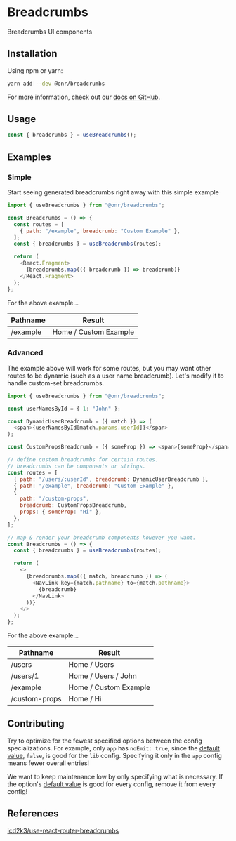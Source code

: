 # Breadcrumbs

Breadcrumbs UI components

## Installation

Using npm or yarn:

```sh
yarn add --dev @onr/breadcrumbs
```

For more information, check out our [docs on GitHub].

## Usage

```js
const { breadcrumbs } = useBreadcrumbs();
```

## Examples

### Simple

Start seeing generated breadcrumbs right away with this simple example

```js
import { useBreadcrumbs } from "@onr/breadcrumbs";

const Breadcrumbs = () => {
  const routes = [
    { path: "/example", breadcrumb: "Custom Example" },
  ];
  const { breadcrumbs } = useBreadcrumbs(routes);

  return (
    <React.Fragment>
      {breadcrumbs.map(({ breadcrumb }) => breadcrumb)}
    </React.Fragment>
  );
};
```

For the above example...

| Pathname      | Result                |
| ------------- | --------------------- |
| /example      | Home / Custom Example |

### Advanced

The example above will work for some routes, but you may want other routes to be dynamic (such as a user name breadcrumb). Let's modify it to handle custom-set breadcrumbs.

```js
import { useBreadcrumbs } from "@onr/breadcrumbs";

const userNamesById = { 1: "John" };

const DynamicUserBreadcrumb = ({ match }) => (
  <span>{userNamesById[match.params.userId]}</span>
);

const CustomPropsBreadcrumb = ({ someProp }) => <span>{someProp}</span>;

// define custom breadcrumbs for certain routes.
// breadcrumbs can be components or strings.
const routes = [
  { path: "/users/:userId", breadcrumb: DynamicUserBreadcrumb },
  { path: "/example", breadcrumb: "Custom Example" },
  {
    path: "/custom-props",
    breadcrumb: CustomPropsBreadcrumb,
    props: { someProp: "Hi" },
  },
];

// map & render your breadcrumb components however you want.
const Breadcrumbs = () => {
  const { breadcrumbs } = useBreadcrumbs(routes);

  return (
    <>
      {breadcrumbs.map(({ match, breadcrumb }) => (
        <NavLink key={match.pathname} to={match.pathname}>
          {breadcrumb}
        </NavLink>
      ))}
    </>
  );
};
```

For the above example...

| Pathname      | Result                |
| ------------- | --------------------- |
| /users        | Home / Users          |
| /users/1      | Home / Users / John   |
| /example      | Home / Custom Example |
| /custom-props | Home / Hi             |

## Contributing

Try to optimize for the fewest specified options between the config specializations. For example, only `app` has `noEmit: true`, since the [default value][compiler options], `false`, is good for the `lib` config. Specifying it only in the `app` config means fewer overall entries!

We want to keep maintenance low by only specifying what is necessary. If the option's [default value][compiler options] is good for every config, remove it from every config!

[compiler options]: https://www.typescriptlang.org/docs/handbook/compiler-options.html
[docs on github]: ./docs

## References

[icd2k3/use-react-router-breadcrumbs](https://github.com/icd2k3/use-react-router-breadcrumbs)
